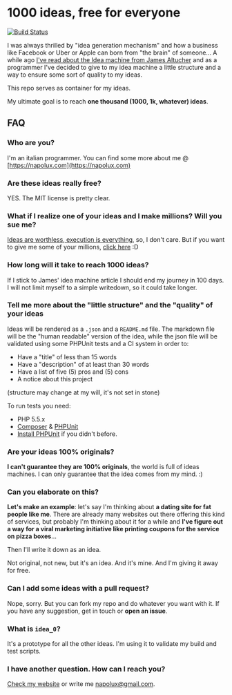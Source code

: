 # 1000 ideas, free for everyone

[![Build Status](https://travis-ci.org/napolux/1000ideas.svg?branch=master)](https://travis-ci.org/napolux/1000ideas)

I was always thrilled by "idea generation mechanism" and how a business like Facebook or Uber or Apple can born from "the brain" of someone... A while ago [I've read about the Idea machine from James Altucher](http://www.jamesaltucher.com/2014/05/the-ultimate-guide-for-becoming-an-idea-machine/)
and as a programmer I've decided to give to my idea machine a little structure and a way to ensure some sort of quality to my ideas.

This repo serves as container for my ideas.

My ultimate goal is to reach **one thousand (1000, 1k, whatever) ideas**. 

## FAQ

### Who are you?
I'm an italian programmer. You can find some more about me @ [https://napolux.com](https://napolux.com)

### Are these ideas really free?
YES. The MIT license is pretty clear.

### What if I realize one of your ideas and I make millions? Will you sue me?

[Ideas are worthless, execution is everything](http://adil.io/entrepreneurship/ideas-are-worthless-execution-is-everything/), so, I don't care. But if you want to give me some of your millions, [click here](https://www.paypal.me/napolux/) :D

### How long will it take to reach 1000 ideas?

If I stick to James' idea machine article I should end my journey in 100 days. I will not limit myself to a simple writedown, so it could take longer.

### Tell me more about the "little structure" and the "quality" of your ideas

Ideas will be rendered as a `.json` and a `README.md` file. The markdown file will be the "human readable" version of the idea, while the json file will be validated using some PHPUnit tests and a CI system in order to:

* Have a "title" of less than 15 words
* Have a "description" of at least than 30 words
* Have a list of five (5) pros and (5) cons
* A notice about this project 

(structure may change at my will, it's not set in stone)

To run tests you need:

* PHP 5.5.x
* [Composer](https://getcomposer.org/download/) & [PHPUnit](http://phpunit.de)
* [Install PHPUnit](http://phpunit.de/manual/current/en/installation.html) if you didn't before.

### Are your ideas 100% originals?

**I can't guarantee they are 100% originals**, the world is full of ideas machines. I can only guarantee that the idea comes from my mind. :)

### Can you elaborate on this?

**Let's make an example**: let's say I'm thinking about **a dating site for fat people like me**. There are already many websites out there offering this kind of services, but probably I'm thinking about it for a while and **I've figure out a way for a viral marketing initiative like printing coupons for the service on pizza boxes**... 

Then I'll write it down as an idea.

Not original, not new, but it's an idea. And it's mine. And I'm giving it away for free.

### Can I add some ideas with a pull request?

Nope, sorry. But you can fork my repo and do whatever you want with it. If you have any suggestion, get in touch or **open an issue**.

### What is `idea_0`?

It's a prototype for all the other ideas. I'm using it to validate my build and test scripts. 

### I have another question. How can I reach you?

[Check my website](https://napolux.com) or write me [napolux@gmail.com](mailto:napolux@gmail.com).